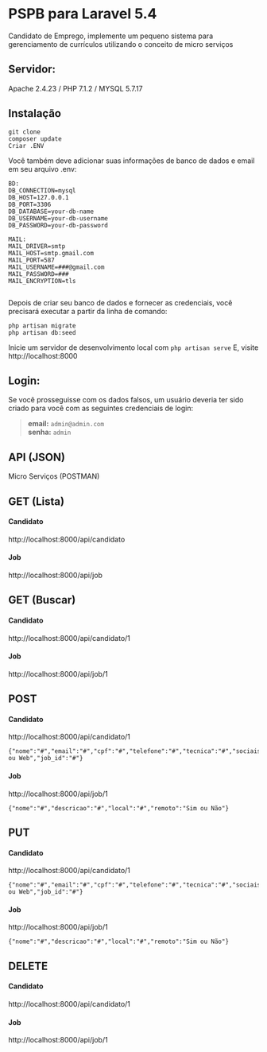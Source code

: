 # PSPB para Laravel 5.4
Candidato de Emprego, implemente um pequeno sistema para gerenciamento de currículos utilizando o conceito de micro serviços

## Servidor:
Apache 2.4.23 / PHP 7.1.2 / MYSQL 5.7.17

## Instalação

~~~~
git clone
composer update
Criar .ENV
~~~~

Você também deve adicionar suas informações de banco de dados e email em seu arquivo .env:
~~~~ 
BD: 
DB_CONNECTION=mysql
DB_HOST=127.0.0.1
DB_PORT=3306
DB_DATABASE=your-db-name
DB_USERNAME=your-db-username
DB_PASSWORD=your-db-password

MAIL:
MAIL_DRIVER=smtp
MAIL_HOST=smtp.gmail.com
MAIL_PORT=587
MAIL_USERNAME=###@gmail.com
MAIL_PASSWORD=###
MAIL_ENCRYPTION=tls
        
~~~~ 
Depois de criar seu banco de dados e fornecer as credenciais, você precisará executar a partir da linha de comando:
~~~~
php artisan migrate
php artisan db:seed
~~~~
Inicie um servidor de desenvolvimento local com `php artisan serve` E, visite http://localhost:8000

## Login:

Se você prosseguisse com os dados falsos, um usuário deveria ter sido criado para você com as seguintes credenciais de login:

>**email:** `admin@admin.com`   
>**senha:** `admin`

## API (JSON)
Micro Serviços (POSTMAN)

## GET (Lista)

#### Candidato
http://localhost:8000/api/candidato
#### Job
http://localhost:8000/api/job

## GET (Buscar)

#### Candidato
http://localhost:8000/api/candidato/1
#### Job
http://localhost:8000/api/job/1

## POST
#### Candidato
http://localhost:8000/api/candidato/1
~~~~
{"nome":"#","email":"#","cpf":"#","telefone":"#","tecnica":"#","sociais":"#","experiencia":"#","arquivo":"Local ou Web","job_id":"#"}
~~~~
#### Job
http://localhost:8000/api/job/1
~~~~
{"nome":"#","descricao":"#","local":"#","remoto":"Sim ou Não"} 
~~~~

## PUT

#### Candidato
http://localhost:8000/api/candidato/1
~~~~
{"nome":"#","email":"#","cpf":"#","telefone":"#","tecnica":"#","sociais":"#","experiencia":"#","arquivo":"Local ou Web","job_id":"#"}
~~~~
#### Job
http://localhost:8000/api/job/1
~~~~
{"nome":"#","descricao":"#","local":"#","remoto":"Sim ou Não"}
~~~~

## DELETE

#### Candidato
http://localhost:8000/api/candidato/1
#### Job
http://localhost:8000/api/job/1
